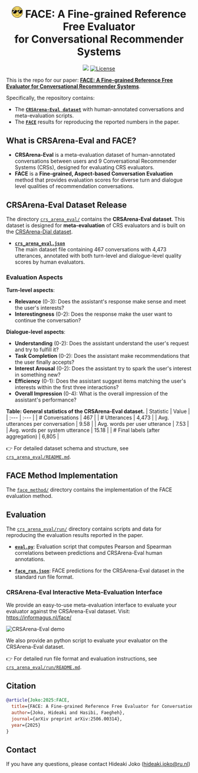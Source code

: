 # <div align="center"><img src="images/face_icon.png" alt="FACE icon" width="30" /> FACE: A Fine-grained Reference Free Evaluator<br>for Conversational Recommender Systems<div>

<div align="center">
    <a href="https://arxiv.org/abs/2506.00314" target="_blank"><img src=https://img.shields.io/badge/arXiv-b5212f.svg?logo=arxiv></a>
    <a href="https://github.com/informagi/face">
        <img alt="License" src="https://img.shields.io/badge/License-MIT-blue?style=flat">
    </a>
</div>

This is the repo for our paper: **[FACE: A Fine-grained Reference Free Evaluator for Conversational Recommender Systems](https://arxiv.org/abs/2506.00314)**.

Specifically, the repository contains:  
- The [**`CRSArena-Eval dataset`**](crs_arena_eval/) with human-annotated conversations and meta-evaluation scripts.
- The [**`FACE`**](face_method/) results for reproducing the reported numbers in the paper.

## What is CRSArena-Eval and FACE?

- **CRSArena-Eval** is a meta-evaluation dataset of human-annotated conversations between users and 9 Conversational Recommender Systems (CRSs), designed for evaluating CRS evaluators.
- **FACE** is a **Fine-grained, Aspect-based Conversation Evaluation** method that provides evaluation scores for diverse turn and dialogue level qualities of recommendation conversations.

## CRSArena-Eval Dataset Release  

The directory [`crs_arena_eval/`](crs_arena_eval/) contains the **CRSArena-Eval dataset**.
This dataset is designed for **meta-evaluation** of CRS evaluators and is built on the [CRSArena-Dial dataset](https://github.com/iai-group/crsarena-dial).

- [**`crs_arena_eval.json`**](crs_arena_eval/crs_arena_eval.json)  
  The main dataset file containing 467 conversations with 4,473 utterances, annotated with both turn-level and dialogue-level quality scores by human evaluators.

### Evaluation Aspects

**Turn-level aspects**:
- **Relevance** (0-3): Does the assistant's response make sense and meet the user's interests?
- **Interestingness** (0-2): Does the response make the user want to continue the conversation?

**Dialogue-level aspects**:
- **Understanding** (0-2): Does the assistant understand the user's request and try to fulfill it?
- **Task Completion** (0-2): Does the assistant make recommendations that the user finally accepts?
- **Interest Arousal** (0-2): Does the assistant try to spark the user's interest in something new?
- **Efficiency** (0-1): Does the assistant suggest items matching the user's interests within the first three interactions?
- **Overall Impression** (0-4): What is the overall impression of the assistant's performance?

**Table: General statistics of the CRSArena-Eval dataset.**
| Statistic | Value |
| :--- | :--- |
| # Conversations | 467 |
| # Utterances | 4,473 |
| Avg. utterances per conversation | 9.58 |
| Avg. words per user utterance | 7.53 |
| Avg. words per system utterance | 15.18 |
| # Final labels (after aggregation) | 6,805 |

👉 For detailed dataset schema and structure, see [`crs_arena_eval/README.md`](crs_arena_eval/README.md).


## FACE Method Implementation

The [`face_method/`](face_method/) directory contains the implementation of the FACE evaluation method.

## Evaluation

The [`crs_arena_eval/run/`](crs_arena_eval/run/) directory contains scripts and data for reproducing the evaluation results reported in the paper.

- [**`eval.py`**](crs_arena_eval/run/eval.py): Evaluation script that computes Pearson and Spearman correlations between predictions and CRSArena-Eval human annotations.

- [**`face_run.json`**](crs_arena_eval/run/face_run.json): FACE predictions for the CRSArena-Eval dataset in the standard run file format.

### CRSArena-Eval Interactive Meta-Evaluation Interface

We provide an easy-to-use meta-evaluation interface to evaluate your evaluator against the CRSArena-Eval dataset.
Visit: https://informagus.nl/face/

![CRSArena-Eval demo](./crs_arena_eval/run/demo.gif)

We also provide an python script to evaluate your evaluator on the CRSArena-Eval dataset.

👉 For detailed run file format and evaluation instructions, see [`crs_arena_eval/run/README.md`](crs_arena_eval/run/README.md).


## Citation

```bibtex
@article{Joko:2025:FACE,
  title={FACE: A Fine-grained Reference Free Evaluator for Conversational Recommender Systems},
  author={Joko, Hideaki and Hasibi, Faegheh},
  journal={arXiv preprint arXiv:2506.00314},
  year={2025}
}
```

## Contact

If you have any questions, please contact Hideaki Joko (hideaki.joko@ru.nl)
